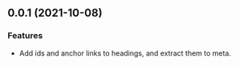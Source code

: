 ## 0.0.1 (2021-10-08)


### Features

* Add ids and anchor links to headings, and extract them to meta.
